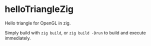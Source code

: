 # helloTriangleZig

Hello triangle for OpenGL in zig.

Simply build with `zig build`, or `zig build -Drun` to build and execute immediately.
